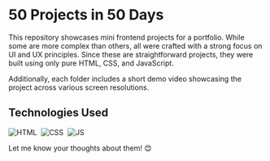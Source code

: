 # 50 Projects in 50 Days

This repository showcases mini frontend projects for a portfolio. While some are more complex than others, all were crafted with a strong focus on UI and UX principles. Since these are straightforward projects, they were built using only pure HTML, CSS, and JavaScript.

Additionally, each folder includes a short demo video showcasing the project across various screen resolutions.

## Technologies Used

![HTML](https://img.shields.io/badge/HTML-e5532c?style=for-the-badge&logo=html5&logoColor=fff)&nbsp;
![CSS](https://img.shields.io/badge/CSS-0078b8?style=for-the-badge&logo=css3&logoColor=fff)&nbsp;
![JS](https://img.shields.io/badge/JavaScript-d4b830?style=for-the-badge&logo=javascript&logoColor=fff)&nbsp;

Let me know your thoughts about them! 😊
